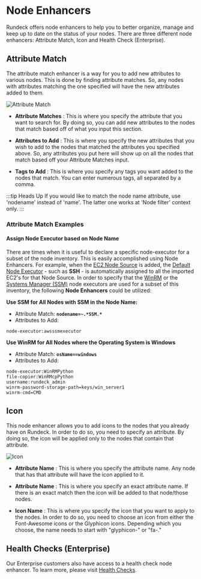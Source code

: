 # Node Enhancers

Rundeck offers node enhancers to help you to better organize, manage and keep up to date on the status of your nodes. There are three different node enhancers: Attribute Match, Icon and Health Check (Enterprise).  

## Attribute Match

The attribute match enhancer is a way for you to add new attributes to various nodes. This is done by finding attribute matches. So, any nodes with attributes matching the one specified will have the new attributes added to them.

![Attribute Match](~@assets/img/attribute_match.png)

- **Attribute Matches**
: This is where you specify the attribute that you want to search for. By doing so, you can add new attributes to the nodes that match based off of what you input this section.

- **Attributes to Add**
: This is where you specify the new attributes that you wish to add to the nodes that matched the attributes you specified above. So, any attributes you put here will show up on all the nodes that match based off your Attribute Matches input.

- **Tags to Add**
: This is where you specify any tags you want added to the nodes that match. You can enter numerous tags, all separated by a comma.

:::tip Heads Up
If you would like to match the node name attribute, use 'nodename' instead of 'name'. The latter one works at 'Node filter' context only.
:::

### Attribute Match Examples

#### Assign Node Executor based on Node Name
There are times when it is useful to declare a specific node-executor for a subset of the node inventory.  This is easily accomplished using Node Enhancers.
For example, when the [EC2 Node Source](/manual/projects/resource-model-sources/aws.html#amazon-ec2-node-source) is added, the [Default Node Executor](/manual/project-settings.html#default-node-executor-configuration) - such as **SSH** -
is automatically assigned to all the imported EC2's for that Node Source.  In order to specify that the [WinRM](/learning/howto/configuring-windows-nodes.html#basic-pywinrm-plugin-requirements) or the [Systems Manager (SSM)](/manual/projects/node-execution/aws-ssm.html#aws-systems-manager-ssm-node-executor-plugins)
node executors are used for a subset of this inventory, the following **Node Enhancers** could be utilized:

**Use SSM for All Nodes with SSM in the Node Name:**<br>
* Attribute Match: **`nodename=~.*SSM.*`** <br>
* Attributes to Add:
```
node-executor:awsssmexecutor
```

**Use WinRM for All Nodes where the Operating System is Windows**<br>
* Attribute Match: **`osName==windows`** <br>
* Attributes to Add:
```
node-executor:WinRMPython
file-copier:WinRMcpPython
username:rundeck_admin
winrm-password-storage-path=keys/win_server1
winrm-cmd=CMD
```


## Icon

This node enhancer allows you to add icons to the nodes that you already have on Rundeck. In order to do so, you need to specify an attribute. By doing so, the icon will be applied only to the nodes that contain that attribute.

![Icon](~@assets/img/icon_badge.png)

- **Attribute Name**
: This is where you specify the attribute name. Any node that has that attribute will have the icon applied to it.

- **Attribute Name**
: This is where you specify an exact attribute name. If there is an exact match then the icon will be added to that node/those nodes.

- **Icon Name**
: This is where you specify the icon that you want to apply to the nodes. In order to do so, you need to choose an icon from either the Font-Awesome icons or the Glyphicon icons. Depending which you choose, the name needs to start with "glyphicon-" or "fa-."

## Health Checks (Enterprise)

Our Enterprise customers also have access to a health check node enhancer. To learn more, please visit [Health Checks](/manual/healthchecks.md).
